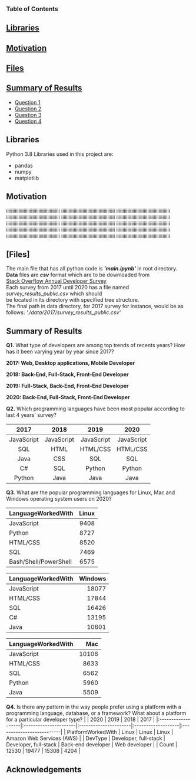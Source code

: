 

### Table of Contents

## [Libraries](#lib)

## [Motivation](#motivation)

## [Files](#files)

## [Summary of Results](#summary)

 - [Question 1](#q1)
 - [Question 2](#q2)
 - [Question 3](#q3)
 - [Question 4](#q4)
 

## Libraries <a name="lib"></a>

Python 3.8 Libraries used in this project are:  

- pandas
- numpy 
- matplotlib 


## Motivation
<a name="motivation"></a>
iiiiiiiiiiiiiiiiiiiiiiiiiiiiiiiiiiiiiiiiiii
iiiiiiiiiiiiiiiiiiiiiiiiiiiiiiiiiiiiiiiiiii
iiiiiiiiiiiiiiiiiiiiiiiiiiiiiiiiiiiiiiiiiii
iiiiiiiiiiiiiiiiiiiiiiiiiiiiiiiiiiiiiiiiiii
iiiiiiiiiiiiiiiiiiiiiiiiiiiiiiiiiiiiiiiiiii
iiiiiiiiiiiiiiiiiiiiiiiiiiiiiiiiiiiiiiiiiii
iiiiiiiiiiiiiiiiiiiiiiiiiiiiiiiiiiiiiiiiiii
iiiiiiiiiiiiiiiiiiiiiiiiiiiiiiiiiiiiiiiiiii
iiiiiiiiiiiiiiiiiiiiiiiiiiiiiiiiiiiiiiiiiii
iiiiiiiiiiiiiiiiiiiiiiiiiiiiiiiiiiiiiiiiiii
iiiiiiiiiiiiiiiiiiiiiiiiiiiiiiiiiiiiiiiiiii
iiiiiiiiiiiiiiiiiiiiiiiiiiiiiiiiiiiiiiiiiii
iiiiiiiiiiiiiiiiiiiiiiiiiiiiiiiiiiiiiiiiiii
iiiiiiiiiiiiiiiiiiiiiiiiiiiiiiiiiiiiiiiiiii
iiiiiiiiiiiiiiiiiiiiiiiiiiiiiiiiiiiiiiiiiii
## [Files]<a name="files"></a>

The main file that has all python code is **_'main.ipynb'_** in root directory.<br/>
__Data__ files are __*csv*__ format which are to be downloaded from <br/>
[Stack Overflow Annual Developer Survey](https://insights.stackoverflow.com/survey)<br/>
Each survey from 2017 until 2020 has a file named _survey_results_public.csv_ which should <br/>
be located in its directory with specified tree structure.<br/>
The final path in data directory, for 2017 survey for instance, would be as follows:
_'./data/2017/survey_results_public.csv'_<br/>


## Summary of Results <a name="summary"></a>

**Q1.** What type of developers are among top trends of recents years? How has it been varying year by year since 2017?
<a name="q1"></a>

__2017: Web, Desktop applications, Mobile Developer__

__2018: Back-End, Full-Stack, Front-End Developer__

__2019: Full-Stack, Back-End, Front-End Developer__

__2020: Back-End, Full-Stack, Front-End Developer__


**Q2.** Which programming languages have been most popular according to last 4 years' survey?
<a name="q2"></a>

|2017        |  2018     | 2019     | 2020     |
|:----------:|:---------:|:--------:|:--------:|
| JavaScript |JavaScript |JavaScript|JavaScript|
| SQL        |HTML       |HTML/CSS  |HTML/CSS  |
| Java       |CSS        |SQL       |SQL       |
| C#         |SQL        |Python    |Python    |
| Python     |Java       |Java      |Java      |

**Q3.** What are the popular programming languages for Linux, Mac and Windows operating system users on 2020?
<a name="q3"></a>

| LanguageWorkedWith    |   Linux |
|:----------------------|--------:|
| JavaScript            |    9408 |
| Python                |    8727 |
| HTML/CSS              |    8520 |
| SQL                   |    7469 |
| Bash/Shell/PowerShell |    6575 |


| LanguageWorkedWith   |   Windows |
|:---------------------|----------:|
| JavaScript           |     18077 |
| HTML/CSS             |     17844 |
| SQL                  |     16426 |
| C#                   |     13195 |
| Java                 |     10601 |


| LanguageWorkedWith   |   Mac |
|:---------------------|------:|
| JavaScript           | 10106 |
| HTML/CSS             |  8633 |
| SQL                  |  6562 |
| Python               |  5960 |
| Java                 |  5509 |

**Q4.** Is there any pattern in the way people prefer using a platform with a programming language, database, or a framework? What
   about a platform for a particular developer type?
<a name="q4"></a>
   |                    | 2020                  | 2019                  | 2018               | 2017                      |
|:-------------------|:----------------------|:----------------------|:-------------------|:--------------------------|
| PlatformWorkedWith | Linux                 | Linux                 | Linux              | Amazon Web Services (AWS) |
| DevType            | Developer, full-stack | Developer, full-stack | Back-end developer | Web developer             |
| Count              | 12530                 | 19477                 | 15308              | 4204                      |

## Acknowledgements